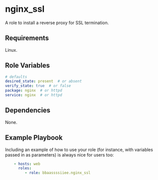 nginx_ssl
=========

A role to install a reverse proxy for SSL termination.

Requirements
------------

Linux.

Role Variables
--------------

```yml
# defaults
desired_state: present  # or absent
verify_state: true  # or false
package: nginx  # or httpd
service: nginx  # or httpd
```

Dependencies
------------
None.

Example Playbook
----------------

Including an example of how to use your role (for instance, with variables passed in as parameters) is always nice for users too:

```yaml
    - hosts: web
      roles:
         - role: bbaassssiiee.nginx_ssl
```
